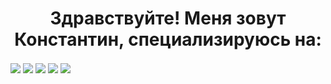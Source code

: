 <h1 align="center">Здравствуйте! Меня зовут Константин, специализируюсь на:</h1>

<img align="center" src="https://img.shields.io/badge/java-%23ED8B00.svg?style=for-the-badge&logo=openjdk&logoColor=white"></h1>
<img align="center" src="https://img.shields.io/badge/c++-%2300599C.svg?style=for-the-badge&logo=c%2B%2B&logoColor=white"></h1>
<img align="center" src="https://img.shields.io/badge/-Arduino-00979D?style=for-the-badge&logo=Arduino&logoColor=white"></h1>
<img align="center" src="https://img.shields.io/badge/postgres-%23316192.svg?style=for-the-badge&logo=postgresql&logoColor=white"></h1>
<img align="center" src="https://img.shields.io/badge/Linux-FCC624?style=for-the-badge&logo=linux&logoColor=black"></h1>
